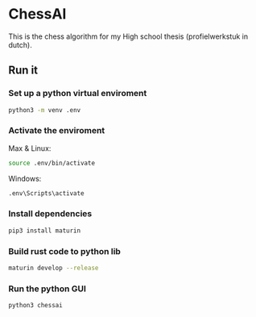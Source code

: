 # ChessAI

This is the chess algorithm for my High school thesis (profielwerkstuk in dutch).

## Run it

### Set up a python virtual enviroment

```sh
python3 -m venv .env
```

### Activate the enviroment

Max & Linux:

```sh
source .env/bin/activate
```

Windows:

```sh
.env\Scripts\activate
```

### Install dependencies

```sh
pip3 install maturin
```

### Build rust code to python lib

```sh
maturin develop --release
```

### Run the python GUI

```sh
python3 chessai
```
